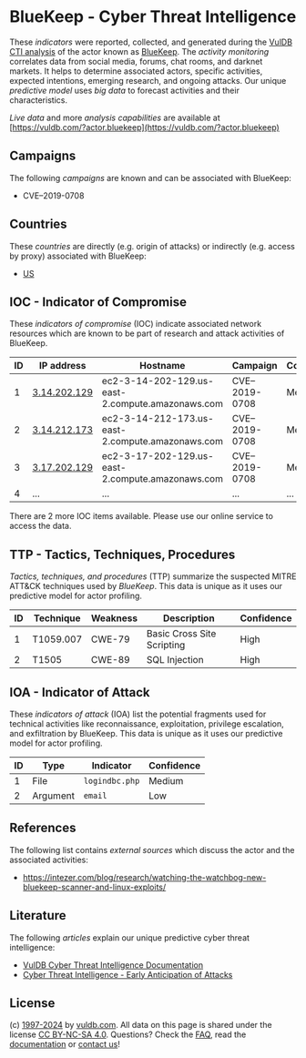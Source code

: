 # BlueKeep - Cyber Threat Intelligence

These _indicators_ were reported, collected, and generated during the [VulDB CTI analysis](https://vuldb.com/?kb.cti) of the actor known as [BlueKeep](https://vuldb.com/?actor.bluekeep). The _activity monitoring_ correlates data from social media, forums, chat rooms, and darknet markets. It helps to determine associated actors, specific activities, expected intentions, emerging research, and ongoing attacks. Our unique _predictive model_ uses _big data_ to forecast activities and their characteristics.

_Live data_ and more _analysis capabilities_ are available at [https://vuldb.com/?actor.bluekeep](https://vuldb.com/?actor.bluekeep)

## Campaigns

The following _campaigns_ are known and can be associated with BlueKeep:

* CVE–2019-0708

## Countries

These _countries_ are directly (e.g. origin of attacks) or indirectly (e.g. access by proxy) associated with BlueKeep:

* [US](https://vuldb.com/?country.us)

## IOC - Indicator of Compromise

These _indicators of compromise_ (IOC) indicate associated network resources which are known to be part of research and attack activities of BlueKeep.

ID | IP address | Hostname | Campaign | Confidence
-- | ---------- | -------- | -------- | ----------
1 | [3.14.202.129](https://vuldb.com/?ip.3.14.202.129) | ec2-3-14-202-129.us-east-2.compute.amazonaws.com | CVE&ndash;2019-0708 | Medium
2 | [3.14.212.173](https://vuldb.com/?ip.3.14.212.173) | ec2-3-14-212-173.us-east-2.compute.amazonaws.com | CVE&ndash;2019-0708 | Medium
3 | [3.17.202.129](https://vuldb.com/?ip.3.17.202.129) | ec2-3-17-202-129.us-east-2.compute.amazonaws.com | CVE&ndash;2019-0708 | Medium
4 | ... | ... | ... | ...

There are 2 more IOC items available. Please use our online service to access the data.

## TTP - Tactics, Techniques, Procedures

_Tactics, techniques, and procedures_ (TTP) summarize the suspected MITRE ATT&CK techniques used by _BlueKeep_. This data is unique as it uses our predictive model for actor profiling.

ID | Technique | Weakness | Description | Confidence
-- | --------- | -------- | ----------- | ----------
1 | T1059.007 | CWE-79 | Basic Cross Site Scripting | High
2 | T1505 | CWE-89 | SQL Injection | High

## IOA - Indicator of Attack

These _indicators of attack_ (IOA) list the potential fragments used for technical activities like reconnaissance, exploitation, privilege escalation, and exfiltration by BlueKeep. This data is unique as it uses our predictive model for actor profiling.

ID | Type | Indicator | Confidence
-- | ---- | --------- | ----------
1 | File | `logindbc.php` | Medium
2 | Argument | `email` | Low

## References

The following list contains _external sources_ which discuss the actor and the associated activities:

* https://intezer.com/blog/research/watching-the-watchbog-new-bluekeep-scanner-and-linux-exploits/

## Literature

The following _articles_ explain our unique predictive cyber threat intelligence:

* [VulDB Cyber Threat Intelligence Documentation](https://vuldb.com/?kb.cti)
* [Cyber Threat Intelligence - Early Anticipation of Attacks](https://www.scip.ch/en/?labs.20201022)

## License

(c) [1997-2024](https://vuldb.com/?kb.changelog) by [vuldb.com](https://vuldb.com/?kb.about). All data on this page is shared under the license [CC BY-NC-SA 4.0](https://creativecommons.org/licenses/by-nc-sa/4.0/). Questions? Check the [FAQ](https://vuldb.com/?kb.faq), read the [documentation](https://vuldb.com/?kb) or [contact us](https://vuldb.com/?contact)!
